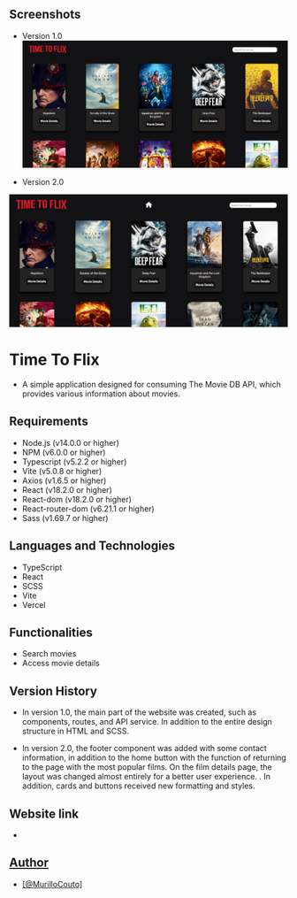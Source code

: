 
## Screenshots

- Version 1.0
![App Screenshot](https://github.com/MurilloCouto/time-to-flix/blob/main/version%201.png?raw=true)

- Version 2.0 

![App Screenshot](https://github.com/MurilloCouto/time-to-flix/blob/main/version%202.png?raw=true)
# Time To Flix 

- A simple application designed for consuming The Movie DB API, which provides various information about movies.


## Requirements

- Node.js (v14.0.0 or higher)
- NPM (v6.0.0 or higher)
- Typescript (v5.2.2 or higher)
- Vite (v5.0.8 or higher)
- Axios (v1.6.5 or higher)
- React (v18.2.0 or higher) 
- React-dom (v18.2.0 or higher)
- React-router-dom (v6.21.1 or higher)
- Sass (v1.69.7 or higher)
  
## Languages ​​and Technologies

- TypeScript
- React
- SCSS
- Vite
- Vercel
  
## Functionalities

- Search movies
- Access movie details

## Version History

- In version 1.0, the main part of the website was created, such as components, routes, and API service. In addition to the entire design structure in HTML and SCSS.

- In version 2.0, the footer component was added with some contact information, in addition to the home button with the function of returning to the page with the most popular films. On the film details page, the layout was changed almost entirely for a better user experience. . In addition, cards and buttons received new formatting and styles.
  
## Website link 

- <a href="(https://time-to-flix.vercel.app/)" target="_blank">

## Author

- [@MurilloCouto]<a href="(https://www.linkedin.com/in/murillo-alves-couto-1b072828a/)" target="_blank">
